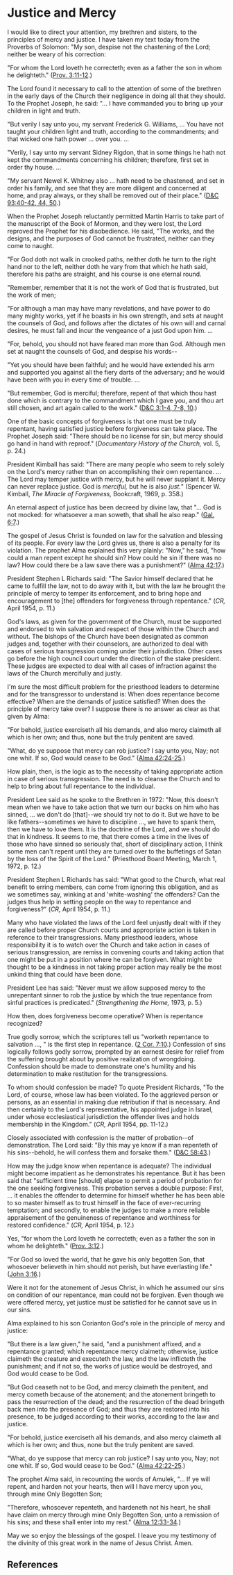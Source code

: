 # Justice and Mercy

I would like to direct your attention, my brethren and sisters, to the
principles of mercy and justice. I have taken my text today from the Proverbs
of Solomon: "My son, despise not the chastening of the Lord; neither be weary
of his correction:

"For whom the Lord loveth he correcteth; even as a father the son in whom he
delighteth." ([Prov. 3:11-12](/scriptures/ot/prov/3.11-12?lang=eng#10).)

The Lord found it necessary to call to the attention of some of the brethren
in the early days of the Church their negligence in doing all that they
should. To the Prophet Joseph, he said: "... I have commanded you to bring up
your children in light and truth.

"But verily I say unto you, my servant Frederick G. Williams, ... You have not
taught your children light and truth, according to the commandments; and that
wicked one hath power ... over you. ...

"Verily, I say unto my servant Sidney Rigdon, that in some things he hath not
kept the commandments concerning his children; therefore, first set in order
thy house. ...

"My servant Newel K. Whitney also ... hath need to be chastened, and set in
order his family, and see that they are more diligent and concerned at home,
and pray always, or they shall be removed out of their place." ([D&amp;C
93:40-42, 44, 50](/scriptures/dc-testament/dc/93.40-42,44,50?lang=eng#39).)

When the Prophet Joseph reluctantly permitted Martin Harris to take part of
the manuscript of the Book of Mormon, and they were lost, the Lord reproved
the Prophet for his disobedience. He said, "The works, and the designs, and
the purposes of God cannot be frustrated, neither can they come to naught.

"For God doth not walk in crooked paths, neither doth he turn to the right
hand nor to the left, neither doth he vary from that which he hath said,
therefore his paths are straight, and his course is one eternal round.

"Remember, remember that it is not the work of God that is frustrated, but the
work of men;

"For although a man may have many revelations, and have power to do many
mighty works, yet if he boasts in his own strength, and sets at naught the
counsels of God, and follows after the dictates of his own will and carnal
desires, he must fall and incur the vengeance of a just God upon him. ...

"For, behold, you should not have feared man more than God. Although men set
at naught the counsels of God, and despise his words--

"Yet you should have been faithful; and he would have extended his arm and
supported you against all the fiery darts of the adversary; and he would have
been with you in every time of trouble. ...

"But remember, God is merciful; therefore, repent of that which thou hast done
which is contrary to the commandment which I gave you, and thou art still
chosen, and art again called to the work." ([D&amp;C 3:1-4, 7-8,
10](/scriptures/dc-testament/dc/3.1-4,7-8,10?lang=eng#0).)

One of the basic concepts of forgiveness is that one must be truly repentant,
having satisfied justice before forgiveness can take place. The Prophet Joseph
said: "There should be no license for sin, but mercy should go hand in hand
with reproof." (_Documentary History of the Church,_ vol. 5, p. 24.)

President Kimball has said: "There are many people who seem to rely solely on
the Lord's mercy rather than on accomplishing their own repentance. ... The Lord
may temper justice with mercy, but he will never supplant it. Mercy can never
replace justice. God is _merciful,_ but he is also _just._" (Spencer W.
Kimball, _The Miracle of Forgiveness,_ Bookcraft, 1969, p. 358.)

An eternal aspect of justice has been decreed by divine law, that "... God is
not mocked: for whatsoever a man soweth, that shall he also reap." ([Gal.
6:7](/scriptures/nt/gal/6.7?lang=eng#6).)

The gospel of Jesus Christ is founded on law for the salvation and blessing of
its people. For every law the Lord gives us, there is also a penalty for its
violation. The prophet Alma explained this very plainly: "Now," he said, "how
could a man repent except he should sin? How could he sin if there was no law?
How could there be a law save there was a punishment?" ([Alma
42:17](/scriptures/bofm/alma/42.17?lang=eng#16).)

President Stephen L Richards said: "The Savior himself declared that he came
to fulfill the law, not to do away with it, but with the law he brought the
principle of mercy to temper its enforcement, and to bring hope and
encouragement to [the] offenders for forgiveness through repentance." (_CR,_
April 1954, p. 11.)

God's laws, as given for the government of the Church, must be supported and
endorsed to win salvation and respect of those within the Church and without.
The bishops of the Church have been designated as common judges and, together
with their counselors, are authorized to deal with cases of serious
transgression coming under their jurisdiction. Other cases go before the high
council court under the direction of the stake president. These judges are
expected to deal with all cases of infraction against the laws of the Church
mercifully and justly.

I'm sure the most difficult problem for the priesthood leaders to determine
and for the transgressor to understand is: When does repentance become
effective? When are the demands of justice satisfied? When does the principle
of mercy take over? I suppose there is no answer as clear as that given by
Alma:

"For behold, justice exerciseth all his demands, and also mercy claimeth all
which is her own; and thus, none but the truly penitent are saved.

"What, do ye suppose that mercy can rob justice? I say unto you, Nay; not one
whit. If so, God would cease to be God." ([Alma
42:24-25](/scriptures/bofm/alma/42.24-25?lang=eng#23).)

How plain, then, is the logic as to the necessity of taking appropriate action
in case of serious transgression. The need is to cleanse the Church and to
help to bring about full repentance to the individual.

President Lee said as he spoke to the Brethren in 1972: "Now, this doesn't
mean when we have to take action that we turn our backs on him who has sinned,
... we don't do [that]--we should try not to do it. But we have to be like
fathers--sometimes we have to discipline ..., we have to spank them, then we
have to love them. It is the doctrine of the Lord, and we should do that in
kindness. It seems to me, that there comes a time in the lives of those who
have sinned so seriously that, short of disciplinary action, I think some men
can't repent until they are turned over to the buffetings of Satan by the loss
of the Spirit of the Lord." (Priesthood Board Meeting, March 1, 1972, p. 12.)

President Stephen L Richards has said: "What good to the Church, what real
benefit to erring members, can come from ignoring this obligation, and as we
sometimes say, winking at and 'white-washing' the offenders? Can the judges
thus help in setting people on the way to repentance and forgiveness?" (_CR,_
April 1954, p. 11.)

Many who have violated the laws of the Lord feel unjustly dealt with if they
are called before proper Church courts and appropriate action is taken in
reference to their transgressions. Many priesthood leaders, whose
responsibility it is to watch over the Church and take action in cases of
serious transgression, are remiss in convening courts and taking action that
one might be put in a position where he can be forgiven. What might be thought
to be a kindness in not taking proper action may really be the most unkind
thing that could have been done.

President Lee has said: "Never must we allow supposed mercy to the unrepentant
sinner to rob the justice by which the true repentance from sinful practices
is predicated." (_Strengthening the Home,_ 1973, p. 5.)

How then, does forgiveness become operative? When is repentance recognized?

True godly sorrow, which the scriptures tell us "worketh repentance to
salvation ..., " is the first step in repentance. ([2 Cor.
7:10](/scriptures/nt/2-cor/7.10?lang=eng#9).) Confession of sins logically
follows godly sorrow, prompted by an earnest desire for relief from the
suffering brought about by positive realization of wrongdoing. Confession
should be made to demonstrate one's humility and his determination to make
restitution for the transgressions.

To whom should confession be made? To quote President Richards, "To the Lord,
of course, whose law has been violated. To the aggrieved person or persons, as
an essential in making due retribution if that is necessary. And then
certainly to the Lord's representative, his appointed judge in Israel, under
whose ecclesiastical jurisdiction the offender lives and holds membership in
the Kingdom." (_CR,_ April 1954, pp. 11-12.)

Closely associated with confession is the matter of probation--of
demonstration. The Lord said: "By this may ye know if a man repenteth of his
sins--behold, he will confess them and forsake them." ([D&amp;C
58:43](/scriptures/dc-testament/dc/58.43?lang=eng#42).)

How may the judge know when repentance is adequate? The individual might
become impatient as he demonstrates his repentance. But it has been said that
"sufficient time [should] elapse to permit a period of probation for the one
seeking forgiveness. This probation serves a double purpose: First, ... it
enables the offender to determine for himself whether he has been able to so
master himself as to trust himself in the face of ever-recurring temptation;
and secondly, to enable the judges to make a more reliable appraisement of the
genuineness of repentance and worthiness for restored confidence." (_CR,_
April 1954, p. 12.)

Yes, "for whom the Lord loveth he correcteth; even as a father the son in whom
he delighteth." ([Prov. 3:12](/scriptures/ot/prov/3.12?lang=eng#11).)

"For God so loved the world, that he gave his only begotten Son, that
whosoever believeth in him should not perish, but have everlasting life."
([John 3:16](/scriptures/nt/john/3.16?lang=eng#15).)

Were it not for the atonement of Jesus Christ, in which he assumed our sins on
condition of our repentance, man could not be forgiven. Even though we were
offered mercy, yet justice must be satisfied for he cannot save us in our
sins.

Alma explained to his son Corianton God's role in the principle of mercy and
justice:

"But there is a law given," he said, "and a punishment affixed, and a
repentance granted; which repentance mercy claimeth; otherwise, justice
claimeth the creature and executeth the law, and the law inflicteth the
punishment; and if not so, the works of justice would be destroyed, and God
would cease to be God.

"But God ceaseth not to be God, and mercy claimeth the penitent, and mercy
cometh because of the atonement; and the atonement bringeth to pass the
resurrection of the dead; and the resurrection of the dead bringeth back men
into the presence of God; and thus they are restored into his presence, to be
judged according to their works, according to the law and justice.

"For behold, justice exerciseth all his demands, and also mercy claimeth all
which is her own; and thus, none but the truly penitent are saved.

"What, do ye suppose that mercy can rob justice? I say unto you, Nay; not one
whit. If so, God would cease to be God." ([Alma
42:22-25](/scriptures/bofm/alma/42.22-25?lang=eng#21).)

The prophet Alma said, in recounting the words of Amulek, "... If ye will
repent, and harden not your hearts, then will I have mercy upon you, through
mine Only Begotten Son;

"Therefore, whosoever repenteth, and hardeneth not his heart, he shall have
claim on mercy through mine Only Begotten Son, unto a remission of his sins;
and these shall enter into my rest." ([Alma
12:33-34](/scriptures/bofm/alma/12.33-34?lang=eng#32).)

May we so enjoy the blessings of the gospel. I leave you my testimony of the
divinity of this great work in the name of Jesus Christ. Amen.

## References


